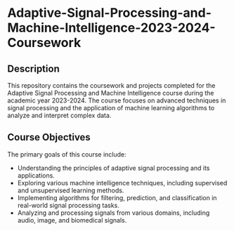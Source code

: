 # Adaptive-Signal-Processing-and-Machine-Intelligence-2023-2024-Coursework

## **Description**

This repository contains the coursework and projects completed for the Adaptive Signal Processing and Machine Intelligence course during the academic year 2023-2024. The course focuses on advanced techniques in signal processing and the application of machine learning algorithms to analyze and interpret complex data.

## **Course Objectives**
The primary goals of this course include:

- Understanding the principles of adaptive signal processing and its applications.
- Exploring various machine intelligence techniques, including supervised and unsupervised learning methods.
- Implementing algorithms for filtering, prediction, and classification in real-world signal processing tasks.
- Analyzing and processing signals from various domains, including audio, image, and biomedical signals.
